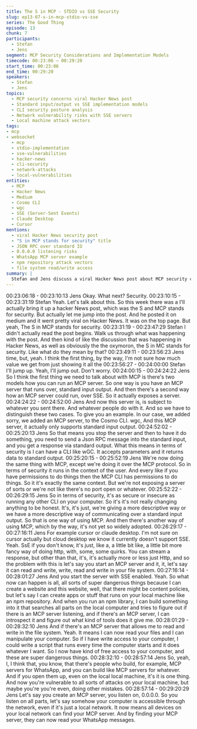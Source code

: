 ```yaml
---
title: The S in MCP - STDIO vs SSE Security
slug: ep13-07-s-in-mcp-stdio-vs-sse
series: The Good Thing
episode: 13
chunk: 7
participants:
  - Stefan
  - Jens
segment: MCP Security Considerations and Implementation Models
timecode: 00:23:06 – 00:29:20
start_time: 00:23:06
end_time: 00:29:20
speakers:
  - Stefan
  - Jens
topics:
  - MCP security concerns viral Hacker News post
  - Standard input/output vs SSE implementation models
  - CLI security posture analysis
  - Network vulnerability risks with SSE servers
  - Local machine attack vectors
tags:
- mcp
- websocket
  - mcp
  - stdio-implementation
  - sse-vulnerabilities
  - hacker-news
  - cli-security
  - network-attacks
  - local-vulnerabilities
entities:
  - MCP
  - Hacker News
  - Medium
  - Cosmo CLI
  - wgc
  - SSE (Server-Sent Events)
  - Claude Desktop
  - Cursor
mentions:
  - viral Hacker News security post
  - "S in MCP stands for security" title
  - JSON RPC over standard IO
  - 0.0.0.0 listening risks
  - WhatsApp MCP server example
  - npm repository attack vectors
  - file system read/write access
summary: |
  Stefan and Jens discuss a viral Hacker News post about MCP security concerns. Jens explains two MCP implementation models: standard input/output (safer, like CLI tools) and SSE servers (more vulnerable). He details security risks of SSE implementations, including network exposure and local machine attacks through npm packages or malicious websites.
---
```


00:23:06:18 - 00:23:10:13
Jens
Okay. What next? Security.
00:23:10:15 - 00:23:31:19
Stefan
Yeah. Let's talk about this. So this week there was a I'll actually bring it up a hacker News post,
which was the S and MCP stands for security. But actually let me jump into the post. And he
posted it on medium and it went pretty viral on Hacker News. It was on the top page. But yeah,
The S in MCP stands for security.
00:23:31:19 - 00:23:47:29
Stefan
I didn't actually read the post begins. Walk us through what was happening with the post. And
then kind of like the discussion that was happening in Hacker News, as well as obviously the the
oxymoron, the S in MC stands for security. Like what do they mean by that?
00:23:49:11 - 00:23:56:23
Jens
time, but, yeah.
I think the first thing, by the way, I'm not sure how much value we get from just showing it all the
00:23:56:27 - 00:24:00:00
Stefan
I'll jump up. Yeah, I'll jump out. Don't worry.
00:24:00:15 - 00:24:24:22
Jens
So I think the first thing we need to talk about with MCP is there's two models how you can run
an MCP server. So one way is you have an MCP server that runs over, standard input output.
And then there's a second way how an MCP server could run, over SSE. So it actually exposes
a server.
00:24:24:22 - 00:24:52:00
Jens
And now this server is, is subject to whatever you sent there. And whatever people do with it.
And so we have to distinguish these two cases. To give you an example. In our case, we added
sorry, we added an MCP server, to the Cosmo CLI. wgc, And this MCP server, it actually only
supports standard input output.
00:24:52:02 - 00:25:20:13
Jens
So that means you stop the server and then to have it do something, you need to send a Json
RPC message into the standard input, and you get a response via standard output. What this
means in terms of security is I can have a CLI like wGC. It accepts parameters and it returns
data to standard output.
00:25:20:15 - 00:25:52:19
Jens
We're now doing the same thing with MCP, except we're doing it over the MCP protocol. So in
terms of security it runs in the context of the user. And every like if you have permissions to do
things then the MCP CLI has permissions to do things. So it it's exactly the same context. But
we're not exposing a server of sorts or we're not like there's no port open or whatever.
00:25:52:22 - 00:26:29:15
Jens
So in terms of security, it's as secure or insecure as running any other CLI on your computer. So
it's it's not really changing anything to be honest. It's, it's just, we're giving a more descriptive
way or we have a more descriptive way of communicating over a standard input output. So that
is one way of using MCP. And then there's another way of using MCP, which by the way, it's not
yet so widely adopted.
00:26:29:17 - 00:27:16:11
Jens
For example cursor or claude desktop. I'm not sure on cursor actually but cloud desktop we
know it currently doesn't support SSE. Yeah. SsE if you don't know, it's just, like a, a little bit like,
a little bit more fancy way of doing http, with, some, some quirks. You can stream a response,
but other than that, it's, it's actually more or less just Http, and so the problem with this is let's
say you start an MCP server and it, it, let's say it can read and write, write, read and write in
your file system.
00:27:16:14 - 00:28:01:27
Jens
And you start the server with SSE enabled. Yeah. So what now can happen is all, all sorts of
super dangerous things because I can create a website and this website, well, that there might
be content policies, but let's say I can create apps or stuff that runs on your local machine like
an npm repository. And when you run an npm library, I can build something into it that searches
all parts on the local computer and tries to figure out if there is an MCP server listening, and if
there's an MCP server, I can introspect it and figure out what kind of tools does it give me.
00:28:01:29 - 00:28:32:10
Jens
And if there's an MCP server that allows me to read and write in the file system. Yeah. It means
I can now read your files and I can manipulate your computer. So if I have write access to your
computer, I could write a script that runs every time the computer starts and it does whatever I
want. So I now have kind of free access to your computer, and these are super dangerous
things.
00:28:32:10 - 00:28:57:14
Jens
So, yeah, I, I think that, you know, that there's people who build, for example, MCP servers for
WhatsApp, and you can build like MCP servers for whatever. And if you open them up, even on
the local local machine, it's it is one thing. And now you're vulnerable to all sorts of attacks on
your local machine, but maybe you're you're even, doing other mistakes.
00:28:57:14 - 00:29:20:29
Jens
Let's say you create an MCP server, you listen on, 0.0.0.0. So you listen on all parts, let's say
somehow your computer is accessible through the network, even if it's just a local network. It
now means all devices on your local network can find your MCP server. And by finding your
MCP server, they can now read your WhatsApp messages.